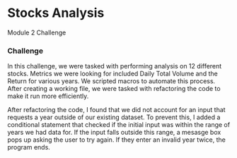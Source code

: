 # Stocks Analysis
Module 2 Challenge

### Challenge 

In this challenge, we were tasked with performing analysis on 12 different stocks. Metrics we were looking for included Daily Total Volume and the Return for various years. We scripted macros to automate this process. After creating a working file, we were tasked with refactoring the code to make it run more efficiently.

After refactoring the code, I found that we did not account for an input that requests a year outside of our existing dataset. To prevent this, I added a conditional statement that checked if the initial input was within the range of years we had data for. If the input falls outside this range, a mesasge box pops up asking the user to try again. If they enter an invalid year twice, the program ends. 
